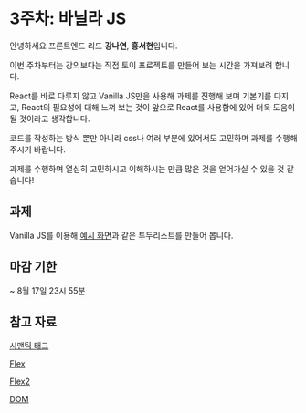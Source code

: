 # 3주차: 바닐라 JS

안녕하세요 프론트엔드 리드 **강나연**, **홍서현**입니다.

이번 주차부터는 강의보다는 직접 토이 프로젝트를 만들어 보는 시간을 가져보려 합니다.

React를 바로 다루지 않고 Vanilla JS만을 사용해 과제를 진행해 보며 기본기를 다지고, React의 필요성에 대해 느껴 보는 것이 앞으로 React를 사용함에 있어 더욱 도움이 될 것이라고 생각합니다.

코드를 작성하는 방식 뿐만 아니라 css나 여러 부분에 있어서도 고민하며 과제를 수행해 주시기 바랍니다.

과제를 수행하며 열심히 고민하시고 이해하시는 만큼 많은 것을 얻어가실 수 있을 것 같습니다!

## 과제

Vanilla JS를 이용해 [예시 화면]([https://react-todo-16th-kongnayeon.vercel.app/)과 같은 투두리스트를 만들어 봅니다.


## 마감 기한

~ 8월 17일 23시 55분

## 참고 자료

[시맨틱 태그](https://developer.mozilla.org/ko/docs/Glossary/Semantics)

[Flex](https://heropy.blog/2018/11/24/css-flexible-box/)

[Flex2](https://studiomeal.com/archives/197)

[DOM](https://developer.mozilla.org/ko/docs/Web/API/Document_Object_Model/Introduction)

